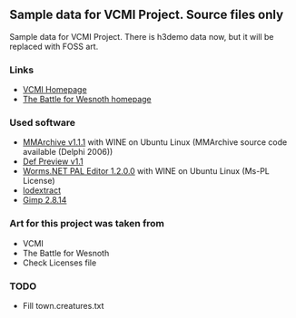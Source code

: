 ## Sample data for VCMI Project. Source files only
Sample data for VCMI Project. There is h3demo data now, but it will be replaced with FOSS art.

### Links ###

* [VCMI Homepage](http://vcmi.eu/)
* [The Battle for Wesnoth homepage](http://wesnoth.org/)

### Used software ###

* [MMArchive v1.1.1](https://sites.google.com/site/sergroj/wog#TOC-MMArchive-v1.1.1) with WINE on Ubuntu Linux (MMArchive source code available (Delphi 2006))
* [Def Preview v1.1](https://sites.google.com/site/sergroj/wog#TOC-Def-Preview-v1.1)
* [Worms.NET PAL Editor 1.2.0.0](https://worms.codeplex.com/releases/view/112464) with WINE on Ubuntu Linux (Ms-PL License)
* [lodextract](https://gitlab.mister-muffin.de/josch/lodextract)
* [Gimp 2.8.14](http://www.gimp.org/)


### Art for this project was taken from ###

* VCMI
* The Battle for Wesnoth
* Check Licenses file

### TODO ###

* Fill town.creatures.txt
